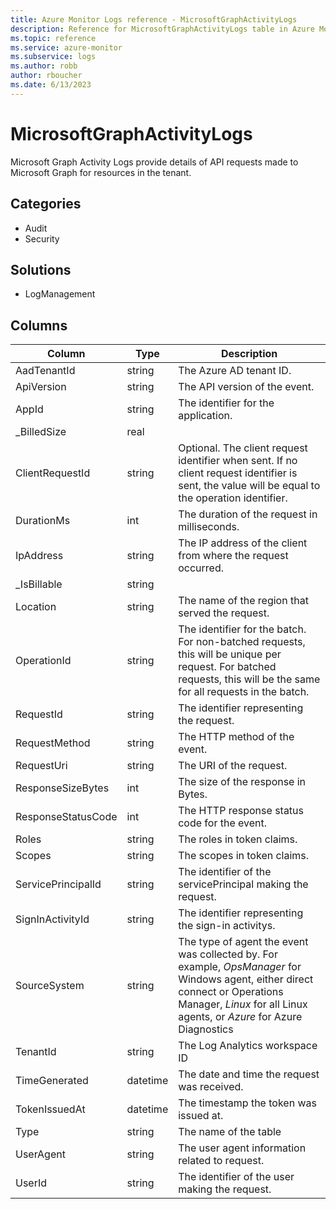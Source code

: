 ```yaml
---
title: Azure Monitor Logs reference - MicrosoftGraphActivityLogs
description: Reference for MicrosoftGraphActivityLogs table in Azure Monitor Logs.
ms.topic: reference
ms.service: azure-monitor
ms.subservice: logs
ms.author: robb
author: rboucher
ms.date: 6/13/2023
---
```


# MicrosoftGraphActivityLogs

 Microsoft Graph Activity Logs provide details of API requests made to Microsoft Graph for resources in the tenant.

## Categories

- Audit
- Security
## Solutions

- LogManagement




## Columns

| Column | Type | Description |
| --- | --- | --- |
| AadTenantId | string | The Azure AD tenant ID. |
| ApiVersion | string | The API version of the event. |
| AppId | string | The identifier for the application. |
| _BilledSize | real |  |
| ClientRequestId | string | Optional. The client request identifier when sent. If no client request identifier is sent, the value will be equal to the operation identifier. |
| DurationMs | int | The duration of the request in milliseconds. |
| IpAddress | string | The IP address of the client from where the request occurred. |
| _IsBillable | string |  |
| Location | string | The name of the region that served the request. |
| OperationId | string | The identifier for the batch. For non-batched requests, this will be unique per request. For batched requests, this will be the same for all requests in the batch. |
| RequestId | string | The identifier representing the request. |
| RequestMethod | string | The HTTP method of the event. |
| RequestUri | string | The URI of the request. |
| ResponseSizeBytes | int | The size of the response in Bytes. |
| ResponseStatusCode | int | The HTTP response status code for the event. |
| Roles | string | The roles in token claims. |
| Scopes | string | The scopes in token claims. |
| ServicePrincipalId | string | The identifier of the servicePrincipal making the request. |
| SignInActivityId | string | The identifier representing the sign-in activitys. |
| SourceSystem | string | The type of agent the event was collected by. For example, *OpsManager* for Windows agent, either direct connect or Operations Manager, *Linux* for all Linux agents, or *Azure* for Azure Diagnostics |
| TenantId | string | The Log Analytics workspace ID |
| TimeGenerated | datetime | The date and time the request was received. |
| TokenIssuedAt | datetime | The timestamp the token was issued at. |
| Type | string | The name of the table |
| UserAgent | string | The user agent information related to request. |
| UserId | string | The identifier of the user making the request. |
